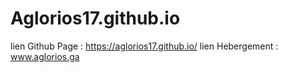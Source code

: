 # Aglorios17.github.io
lien Github Page :
https://aglorios17.github.io/
lien Hebergement :
www.aglorios.ga
